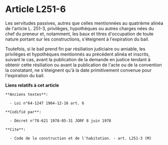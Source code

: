 # Article L251-6

Les servitudes passives, autres que celles mentionnées au quatrième alinéa de l'article L. 251-3, privilèges, hypothèques ou
autres charges nées du chef du preneur et, notamment, les baux et titres d'occupation de toute nature portant sur les
constructions, s'éteignent à l'expiration du bail.

Toutefois, si le bail prend fin par résiliation judiciaire ou amiable, les privilèges et hypothèques mentionnés au précédent
alinéa et inscrits, suivant le cas, avant la publication de la demande en justice tendant à obtenir cette résiliation ou
avant la publication de l'acte ou de la convention la constatant, ne s'éteignent qu'à la date primitivement  convenue pour
l'expiration du bail.

**Liens relatifs à cet article**

	**Anciens textes**:

	  - Loi n°64-1247 1964-12-16 art. 6

	**Codifié par**:

	  - Décret n°78-621 1978-05-31 JORF 8 juin 1978

	**Cite**:

	  - Code de la construction et de l'habitation. - art. L251-3 (M)
